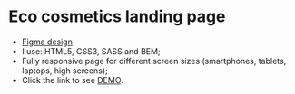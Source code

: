 # Eco cosmetics landing page
- [Figma design](https://www.figma.com/file/Fz588JKGuPS2Bk21De4KE5/brand_of_eco-cosmetics-(Edit)?node-id=1%3A2
)
- I use: HTML5, CSS3, SASS and BEM;
- Fully responsive page for different screen sizes (smartphones, tablets, laptops, high screens);
- Click the link to see [DEMO](https://IvanKolodiazhnyi.github.io/Eco_cosmetics/).

